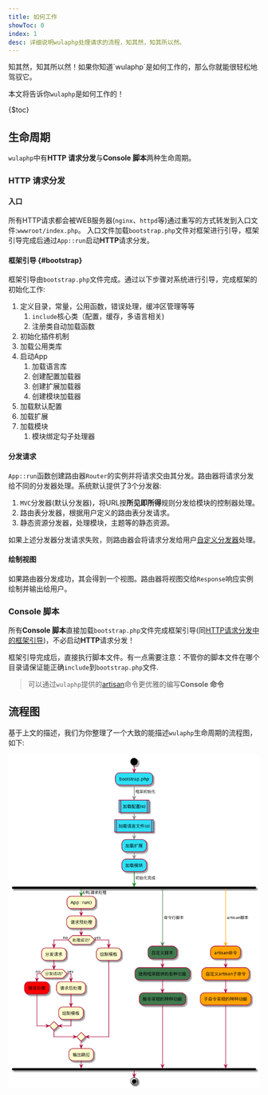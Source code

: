 ```yaml
---
title: 如何工作
showToc: 0
index: 1
desc: 详细说明wulaphp处理请求的流程，知其然，知其所以然。
---
```


<p class="success" markdown=1>知其然，知其所以然！如果你知道`wulaphp`是如何工作的，那么你就能很轻松地驾驭它。</p>

本文将告诉你`wulaphp`是如何工作的！

{$toc}

## 生命周期

`wulaphp`中有**HTTP 请求分发**与**Console 脚本**两种生命周期。

### HTTP 请求分发

#### 入口

所有HTTP请求都会被WEB服务器(`nginx`、`httpd`等)通过重写的方式转发到入口文件:`wwwroot/index.php`。
入口文件加载`bootstrap.php`文件对框架进行引导，框架引导完成后通过`App::run`启动**HTTP**请求分发。

#### 框架引导 {#bootstrap}

框架引导由`bootstrap.php`文件完成。通过以下步骤对系统进行引导，完成框架的初始化工作:

1. 定义目录，常量，公用函数，错误处理，缓冲区管理等等
   1. `include`核心类（配置，缓存，多语言相关)
   2. 注册类自动加载函数
2. 初始化插件机制
3. 加载公用类库
4. 启动App
   1. 加载语言库
   2. 创建配置加载器
   3. 创建扩展加载器
   4. 创建模块加载器
5. 加载默认配置
6. 加载扩展
7. 加载模块
   1. 模块绑定勾子处理器

#### 分发请求

`App::run`函数创建路由器`Router`的实例并将请求交由其分发。路由器将请求分发给不同的分发器处理。系统默认提供了3个分发器:

1. `MVC`分发器(默认分发器)，将URL按**所见即所得**规则分发给模块的控制器处理。
2. 路由表分发器，根据用户定义的路由表分发请求。
3. 静态资源分发器，处理模块，主题等的静态资源。

如果上述分发器分发请求失败，则路由器会将请求分发给用户[自定义分发器](advance/dispacther.md)处理。

#### 绘制视图

如果路由器分发成功，其会得到一个视图。路由器将视图交给`Response`响应实例绘制并输出给用户。

### Console 脚本

所有**Console 脚本**直接加载`bootstrap.php`文件完成框架引导(同[HTTP请求分发中的框架引导](#bootstrap))，不必启动**HTTP**请求分发！

框架引导完成后，直接执行脚本文件。有一点需要注意：不管你的脚本文件在哪个目录请保证能正确`include`到`bootstrap.php`文件.

> 可以通过`wulaphp`提供的[artisan](artisan/index.md)命令更优雅的编写**Console 命令**

## 流程图

基于上文的描述，我们为你整理了一个大致的能描述`wulaphp`生命周期的流程图，如下:

![wulaphp流程图](/themes/imgs/flow.png)
